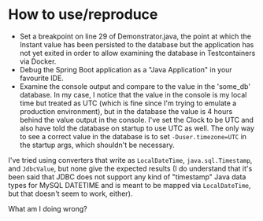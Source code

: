# How to use/reproduce

- Set a breakpoint on line 29 of Demonstrator.java, the point at which the Instant value has been persisted to the database but the application has
  not yet exited in order to allow examining the database in Testcontainers via Docker.
- Debug the Spring Boot application as a "Java Application" in your favourite IDE.
- Examine the console output and compare to the value in the 'some_db' database. In my case, I notice that the value in the console is my local time but treated as UTC (which is fine since I'm trying to emulate a production environment), but in the database the value is 4 hours behind the value output in the console. I've set the Clock
 to be UTC and also have told the database on startup to use UTC as well. The only way to see a correct value in the database is to set
 `-Duser.timezone=UTC` in the startup args, which shouldn't be necessary. 

I've tried using converters that write as `LocalDateTime`, `java.sql.Timestamp`, and `JdbcValue`, but none give the expected results (I do understand
that it's been said that JDBC does not support any kind of "timestamp" Java data types for MySQL DATETIME and is meant to be mapped via
`LocalDateTime`, but that doesn't seem to work, either).

What am I doing wrong?

